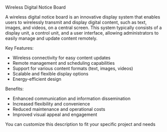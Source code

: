Wireless Digital Notice Board

A wireless digital notice board is an innovative display system that enables users to wirelessly transmit and display digital content, such as text, images, and videos, on a central screen. This system typically consists of a display unit, a control unit, and a user interface, allowing administrators to easily manage and update content remotely.

Key Features:

- Wireless connectivity for easy content updates
- Remote management and scheduling capabilities
- Support for various content formats (text, images, videos)
- Scalable and flexible display options
- Energy-efficient design

Benefits:

- Enhanced communication and information dissemination
- Increased flexibility and convenience
- Reduced maintenance and operational costs
- Improved visual appeal and engagement

You can customize this description to fit your specific project and needs
